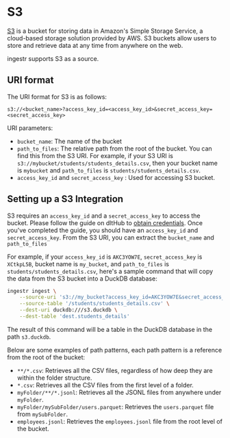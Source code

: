 # S3

[S3](https://aws.amazon.com/s3/) is a bucket for storing data in Amazon's Simple Storage Service, a cloud-based storage solution provided by AWS. S3 buckets allow users to store and retrieve data at any time from anywhere on the web.

ingestr supports S3 as a source.

## URI format

The URI format for S3 is as follows:

```plaintext
s3://<bucket_name>?access_key_id=<access_key_id>&secret_access_key=<secret_access_key>
```

URI parameters:

- `bucket_name`: The name of the bucket
- `path_to_files`: The relative path from the root of the bucket. You can find this from the S3 URI. For example, if your S3 URI is `s3://mybucket/students/students_details.csv`, then your bucket name is `mybucket` and `path_to_files` is `students/students_details.csv`.
- `access_key_id` and `secret_access_key` : Used for accessing S3 bucket.

## Setting up a S3 Integration

S3 requires an `access_key_id` and a `secret_access_key` to access the bucket. Please follow the guide on dltHub to [obtain credentials](https://dlthub.com/docs/dlt-ecosystem/verified-sources/filesystem/basic#get-credentials). Once you've completed the guide, you should have an `access_key_id` and `secret_access_key`. From the S3 URI, you can extract the `bucket_name` and `path_to_files`

For example, if your `access_key_id` is `AKC3YOW7E`, `secret_access_key` is `XCtkpL5B`, bucket name is `my_bucket`, and `path_to_files` is `students/students_details.csv`, here's a sample command that will copy the data from the S3 bucket into a DuckDB database:

```sh
ingestr ingest \
    --source-uri 's3://my_bucket?access_key_id=AKC3YOW7E&secret_access_key=XCtkpL5B' \
    --source-table '/students/students_details.csv' \
    --dest-uri duckdb:///s3.duckdb \
    --dest-table 'dest.students_details'
```

The result of this command will be a table in the DuckDB database in the path `s3.duckdb`.

Below are some examples of path patterns, each path pattern is a reference from the root of the bucket:

- `**/*.csv`: Retrieves all the CSV files, regardless of how deep they are within the folder structure.
- `*.csv`: Retrieves all the CSV files from the first level of a folder.
- `myFolder/**/*.jsonl`: Retrieves all the JSONL files from anywhere under `myFolder`.
- `myFolder/mySubFolder/users.parquet`: Retrieves the `users.parquet` file from `mySubFolder`.
- `employees.jsonl`: Retrieves the `employees.jsonl` file from the root level of the bucket.
